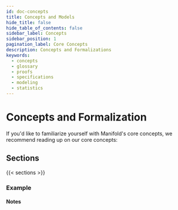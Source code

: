 ```yaml
---
id: doc-concepts
title: Concepts and Models
hide_title: false
hide_table_of_contents: false
sidebar_label: Concepts
sidebar_position: 1
pagination_label: Core Concepts
description: Concepts and Formalizations 
keywords:
  - concepts
  - glossary
  - proofs
  - specifications
  - modeling
  - statistics
---
```


# Concepts and Formalization

If you'd like to familiarize yourself with Manifold's core concepts, we recommend reading up on our core concepts:


## Sections

{{< sections >}}


### Example


#### Notes